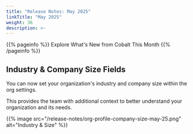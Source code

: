 ```yaml
---
title: "Release Notes: May 2025"
linkTitle: "May 2025"
weight: 36
description: >-
---
```


{{% pageinfo %}}
Explore What's New from Cobalt This Month
{{% /pageinfo %}}

## Industry & Company Size Fields

You can now set your organization's industry and company size within the org settings. 

This provides the team with additional context to better understand your organization and its needs.

{{% image src="/release-notes/org-profile-company-size-may-25.png" alt="Industry & Size" %}}
